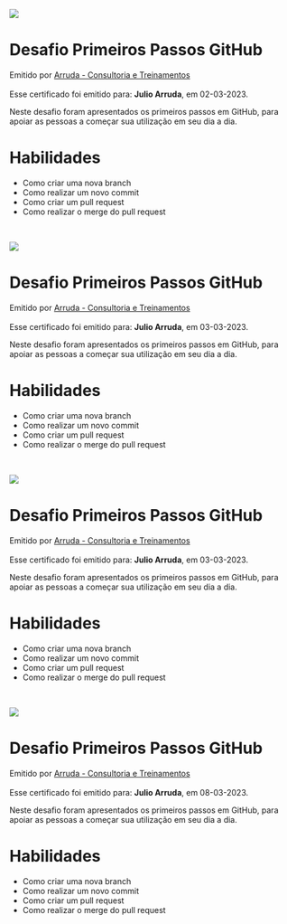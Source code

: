 <body>
<main id=root>
<div><div><div>
<p><img src=
"
https://creds.arruda.io/events/desafio_primeiros_passos_github/badge.png
"
 /></p>
</div></div></div>
<div><div><div><div><div><div>
<h1>Desafio Primeiros Passos GitHub</h1>
<div><div>Emitido por <a href="https://arruda.io">Arruda - Consultoria e Treinamentos</a></div><div>&nbsp;</div>
<div>Esse certificado foi emitido para: <strong>Julio Arruda</strong>, em 02-03-2023.</div>
</div></div>
<p>Neste desafio foram apresentados os primeiros passos em GitHub, para apoiar as pessoas a começar sua utilização em seu dia a dia.</p>
</div><div>
<h1>Habilidades</h1>
<ul><li>Como criar uma nova branch
</li>
<li>Como realizar um novo commit
</li>
<li>Como criar um pull request
</li>
<li>Como realizar o merge do pull request
</li></ul>
</div><div>&nbsp;</div></div></div></div></div></main></body>
<body>
<main id=root>
<div><div><div>
<p><img src=
"
https://creds.arruda.io/events/desafio_primeiros_passos_github/badge.png
"
 /></p>
</div></div></div>
<div><div><div><div><div><div>
<h1>Desafio Primeiros Passos GitHub</h1>
<div><div>Emitido por <a href="https://arruda.io">Arruda - Consultoria e Treinamentos</a></div><div>&nbsp;</div>
<div>Esse certificado foi emitido para: <strong>Julio Arruda</strong>, em 03-03-2023.</div>
</div></div>
<p>Neste desafio foram apresentados os primeiros passos em GitHub, para apoiar as pessoas a começar sua utilização em seu dia a dia.</p>
</div><div>
<h1>Habilidades</h1>
<ul><li>Como criar uma nova branch
</li>
<li>Como realizar um novo commit
</li>
<li>Como criar um pull request
</li>
<li>Como realizar o merge do pull request
</li></ul>
</div><div>&nbsp;</div></div></div></div></div></main></body>
<body>
<main id=root>
<div><div><div>
<p><img src=
"
https://creds.arruda.io/events/desafio_primeiros_passos_github/badge.png
"
 /></p>
</div></div></div>
<div><div><div><div><div><div>
<h1>Desafio Primeiros Passos GitHub</h1>
<div><div>Emitido por <a href="https://arruda.io">Arruda - Consultoria e Treinamentos</a></div><div>&nbsp;</div>
<div>Esse certificado foi emitido para: <strong>Julio Arruda</strong>, em 03-03-2023.</div>
</div></div>
<p>Neste desafio foram apresentados os primeiros passos em GitHub, para apoiar as pessoas a começar sua utilização em seu dia a dia.</p>
</div><div>
<h1>Habilidades</h1>
<ul><li>Como criar uma nova branch
</li>
<li>Como realizar um novo commit
</li>
<li>Como criar um pull request
</li>
<li>Como realizar o merge do pull request
</li></ul>
</div><div>&nbsp;</div></div></div></div></div></main></body>
<body>
<main id=root>
<div><div><div>
<p><img src=
"
https://creds.arruda.io/events/desafio_primeiros_passos_github/badge.png
"
 /></p>
</div></div></div>
<div><div><div><div><div><div>
<h1>Desafio Primeiros Passos GitHub</h1>
<div><div>Emitido por <a href="https://arruda.io">Arruda - Consultoria e Treinamentos</a></div><div>&nbsp;</div>
<div>Esse certificado foi emitido para: <strong>Julio Arruda</strong>, em 08-03-2023.</div>
</div></div>
<p>Neste desafio foram apresentados os primeiros passos em GitHub, para apoiar as pessoas a começar sua utilização em seu dia a dia.</p>
</div><div>
<h1>Habilidades</h1>
<ul><li>Como criar uma nova branch
</li>
<li>Como realizar um novo commit
</li>
<li>Como criar um pull request
</li>
<li>Como realizar o merge do pull request
</li></ul>
</div><div>&nbsp;</div></div></div></div></div></main></body>
